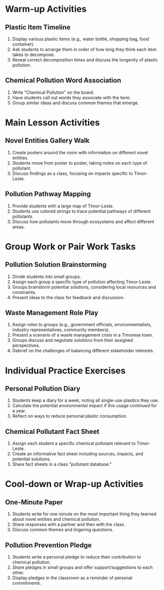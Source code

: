 # Warm-up Activities

## Plastic Item Timeline
1. Display various plastic items (e.g., water bottle, shopping bag, food container).
2. Ask students to arrange them in order of how long they think each item takes to decompose.
3. Reveal correct decomposition times and discuss the longevity of plastic pollution.

## Chemical Pollution Word Association
1. Write "Chemical Pollution" on the board.
2. Have students call out words they associate with the term.
3. Group similar ideas and discuss common themes that emerge.

# Main Lesson Activities

## Novel Entities Gallery Walk
1. Create posters around the room with information on different novel entities.
2. Students move from poster to poster, taking notes on each type of pollutant.
3. Discuss findings as a class, focusing on impacts specific to Timor-Leste.

## Pollution Pathway Mapping
1. Provide students with a large map of Timor-Leste.
2. Students use colored strings to trace potential pathways of different pollutants.
3. Discuss how pollutants move through ecosystems and affect different areas.

# Group Work or Pair Work Tasks

## Pollution Solution Brainstorming
1. Divide students into small groups.
2. Assign each group a specific type of pollution affecting Timor-Leste.
3. Groups brainstorm potential solutions, considering local resources and constraints.
4. Present ideas to the class for feedback and discussion.

## Waste Management Role Play
1. Assign roles to groups (e.g., government officials, environmentalists, industry representatives, community members).
2. Present a scenario of a waste management crisis in a Timorese town.
3. Groups discuss and negotiate solutions from their assigned perspectives.
4. Debrief on the challenges of balancing different stakeholder interests.

# Individual Practice Exercises

## Personal Pollution Diary
1. Students keep a diary for a week, noting all single-use plastics they use.
2. Calculate the potential environmental impact if this usage continued for a year.
3. Reflect on ways to reduce personal plastic consumption.

## Chemical Pollutant Fact Sheet
1. Assign each student a specific chemical pollutant relevant to Timor-Leste.
2. Create an informative fact sheet including sources, impacts, and potential solutions.
3. Share fact sheets in a class "pollutant database."

# Cool-down or Wrap-up Activities

## One-Minute Paper
1. Students write for one minute on the most important thing they learned about novel entities and chemical pollution.
2. Share responses with a partner and then with the class.
3. Discuss common themes and lingering questions.

## Pollution Prevention Pledge
1. Students write a personal pledge to reduce their contribution to chemical pollution.
2. Share pledges in small groups and offer support/suggestions to each other.
3. Display pledges in the classroom as a reminder of personal commitments.